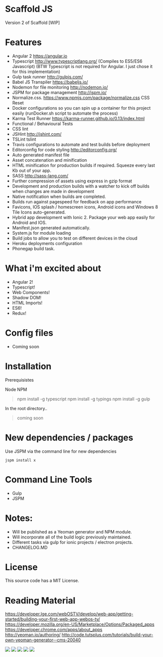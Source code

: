 # Scaffold JS

Version 2 of Scaffold [WIP]

# Features
- Angular 2 https://angular.io
- Typescript http://www.typescriptlang.org/ (Compiles to ES5/ES6 Javascript) (BTW Typescript is not required for Angular. I just chose it for this implementation)
- Gulp task runner http://gulpjs.com/
- Babel JS Transpiler https://babeljs.io/
- Nodemon for file monitoring http://nodemon.io/
- JSPM for package management http://jspm.io/
- Normalize.css. https://www.npmjs.com/package/normalize.css CSS Reset
- Docker configurations so you can spin up a container for this project easily (runDocker.sh script to automate the process)
- Karma Test Runner https://karma-runner.github.io/0.13/index.html
- Functional / Behavioural Tests
- CSS lint
- JSHint http://jshint.com/
- TSLint tslint
- Travis configurations to automate and test builds before deployment
- Editorconfig for code styling http://editorconfig.org/
- Auto generated manifest file
- Asset concatenation and minification
- HTML minification for production builds if required. Squeeze every last Kb out of your app.
- SASS http://sass-lang.com/
- Further compression of assets using express in gzip format
- Development and production builds with a watcher to kick off builds when changes are made in development
- Native notification when builds are completed.
- Builds run against pagespeed for feedback on app performance
- Favicons, IOS splash / homescreen icons, Android icons and Windows 8 Tile Icons auto-generated.
- Hybrid app development with Ionic 2. Package your web app easily for Android and IOS.
- Manifest.json generated automatically.
- System.js for module loading
- Build jobs to allow you to test on different devices in the cloud
- Heroku deployments configuration
- Phonegap build task.

# What i'm excited about
- Angular 2!
- Typescript!
- Web Components!
- Shadow DOM!
- HTML Imports!
- ES6!
- Redux!

# Config files
- Coming soon

# Installation

Prerequisistes

Node
NPM

> npm install -g typescript
> npm install -g typings
> npm install -g gulp

In the root directory..

> coming soon


# New dependencies / packages

Use JSPM via the command line for new dependencies

    jspm install x


# Command Line Tools

- Gulp
- JSPM

# Notes:
- Will be published as a Yeoman generator and NPM module.
- Will incorporate all of the build logic previously maintained.
- Different tasks via gulp for ionic projects / electron projects.
- CHANGELOG.MD

# License

This source code has a MIT License.

# Reading Material
https://developer.lge.com/webOSTV/develop/web-app/getting-started/building-your-first-web-app-webos-tv/
https://developer.mozilla.org/en-US/Marketplace/Options/Packaged_apps
https://developer.chrome.com/apps/about_apps
http://yeoman.io/authoring/
http://code.tutsplus.com/tutorials/build-your-own-yeoman-generator--cms-20040


![](https://8604d17a51d354cba084d27f632b78fe46e70205.googledrive.com/host/0Bws_6WaNR1DWelh6X1hLcTlBR1E/ANGULAR%202.png)
![](https://raw.githubusercontent.com/micromata/generator-bootstrap-kickstart/master/yeoman.png)
![](https://www.npmjs.com/static/images/npm-logo.svg)
![](http://www.webdesignermag.co.uk/wp-content/uploads/2014/09/Speed-up-your-workflow-with-a-Gulp-plugin.png)
![](https://raw.githubusercontent.com/babel/logo/master/babel.png)
